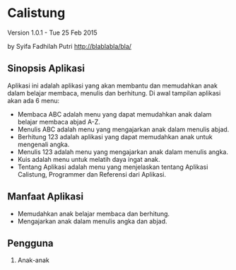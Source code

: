 Calistung
=========

Version 1.0.1 - Tue 25 Feb 2015

by Syifa Fadhilah Putri
<http://blablabla/bla/>

Sinopsis Aplikasi
-----------------
Aplikasi ini adalah aplikasi yang akan membantu dan memudahkan anak dalam belajar membaca, menulis dan berhitung.
Di awal tampilan aplikasi akan ada 6 menu:
-	Membaca ABC adalah menu yang dapat memudahkan anak dalam belajar membaca abjad A-Z.
-	Menulis ABC adalah menu yang mengajarkan anak dalam menulis abjad.
-	Berhitung 123 adalah aplikasi yang dapat memudahkan anak untuk mengenali angka.
-	Menulis 123 adalah menu yang mengajarkan anak dalam menulis angka. 
-	Kuis adalah menu untuk melatih daya ingat anak.
-	Tentang Aplikasi adalah menu yang menjelaskan tentang Aplikasi Calistung, Programmer dan Referensi dari Aplikasi.

Manfaat Aplikasi
----------------
-	Memudahkan anak belajar membaca dan berhitung.
-	Mengajarkan anak dalam menulis angka dan abjad.

Pengguna
--------
1. 	Anak-anak
